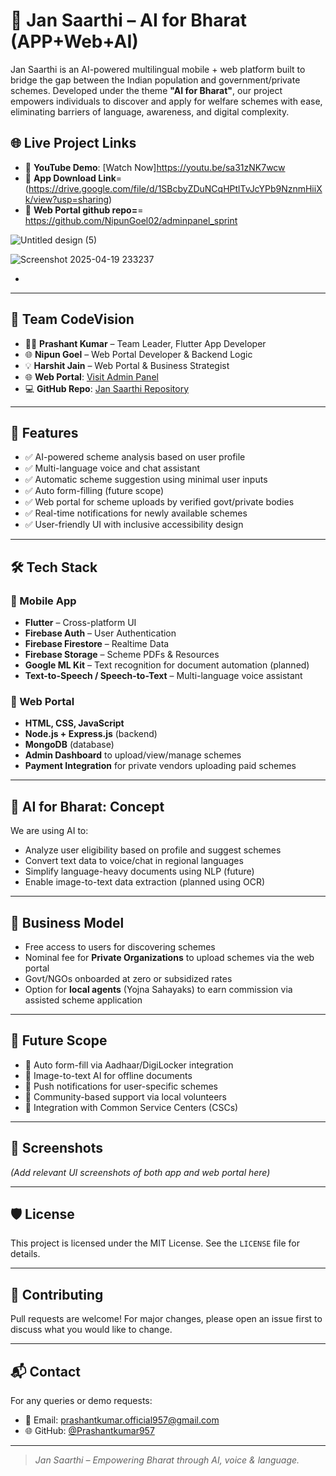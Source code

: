 # 🚀 Jan Saarthi – AI for Bharat (APP+Web+AI)

Jan Saarthi is an AI-powered multilingual mobile + web platform built to bridge the gap between the Indian population and government/private schemes. Developed under the theme **"AI for Bharat"**, our project empowers individuals to discover and apply for welfare schemes with ease, eliminating barriers of language, awareness, and digital complexity.

## 🌐 Live Project Links 

- 📱 **YouTube Demo**: [Watch Now]https://youtu.be/sa31zNK7wcw
- 📱 **App Download Link**= (https://drive.google.com/file/d/1SBcbyZDuNCqHPtlTvJcYPb9NznmHiiXk/view?usp=sharing)
- 📱 **Web Portal github repo=**= https://github.com/NipunGoel02/adminpanel_sprint


![Untitled design (5)](https://github.com/user-attachments/assets/91a294e2-9626-47c9-9e2d-402861608a39)

![Screenshot 2025-04-19 233237](https://github.com/user-attachments/assets/3daa8c4c-0beb-4e82-aa0c-7915ff927ced)


-

---

## 👥 Team CodeVision

- 🧑‍💼 **Prashant Kumar** – Team Leader, Flutter App Developer  
- 🌐 **Nipun Goel** – Web Portal Developer & Backend Logic  
- 💡 **Harshit Jain** – Web Portal & Business Strategist
-  🌐 **Web Portal**: [Visit Admin Panel](https://admin-panel-qbdp.onrender.com/)
- 💻 **GitHub Repo**: [Jan Saarthi Repository](https://github.com/Prashantkumar957/Jan_Saarthi)

---

## 📱 Features

- ✅ AI-powered scheme analysis based on user profile
- ✅ Multi-language voice and chat assistant
- ✅ Automatic scheme suggestion using minimal user inputs
- ✅ Auto form-filling (future scope)
- ✅ Web portal for scheme uploads by verified govt/private bodies
- ✅ Real-time notifications for newly available schemes
- ✅ User-friendly UI with inclusive accessibility design

---

## 🛠️ Tech Stack

### 🔹 Mobile App
- **Flutter** – Cross-platform UI
- **Firebase Auth** – User Authentication
- **Firebase Firestore** – Realtime Data
- **Firebase Storage** – Scheme PDFs & Resources
- **Google ML Kit** – Text recognition for document automation (planned)
- **Text-to-Speech / Speech-to-Text** – Multi-language voice assistant

### 🔹 Web Portal
- **HTML, CSS, JavaScript**
- **Node.js + Express.js** (backend)
- **MongoDB** (database)
- **Admin Dashboard** to upload/view/manage schemes
- **Payment Integration** for private vendors uploading paid schemes

---

## 🧠 AI for Bharat: Concept

We are using AI to:
- Analyze user eligibility based on profile and suggest schemes
- Convert text data to voice/chat in regional languages
- Simplify language-heavy documents using NLP (future)
- Enable image-to-text data extraction (planned using OCR)

---

## 💼 Business Model

- Free access to users for discovering schemes
- Nominal fee for **Private Organizations** to upload schemes via the web portal
- Govt/NGOs onboarded at zero or subsidized rates
- Option for **local agents** (Yojna Sahayaks) to earn commission via assisted scheme application

---

## 🚀 Future Scope

- 🤖 Auto form-fill via Aadhaar/DigiLocker integration
- 📝 Image-to-text AI for offline documents
- 📣 Push notifications for user-specific schemes
- 👥 Community-based support via local volunteers
- 🔗 Integration with Common Service Centers (CSCs)

---

## 📸 Screenshots

_(Add relevant UI screenshots of both app and web portal here)_

---

## 🛡️ License

This project is licensed under the MIT License. See the `LICENSE` file for details.

---

## 🤝 Contributing

Pull requests are welcome! For major changes, please open an issue first to discuss what you would like to change.

---

## 📬 Contact

For any queries or demo requests:

- 📧 Email: [prashantkumar.official957@gmail.com](mailto:prashantkumar.official957@gmail.com)
- 🌐 GitHub: [@Prashantkumar957](https://github.com/Prashantkumar957)

---

> _Jan Saarthi – Empowering Bharat through AI, voice & language._
